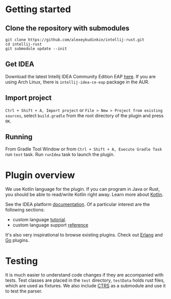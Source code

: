 # Getting started

## Clone the repository with submodules

```
git clone https://github.com/alexeykudinkin/intellij-rust.git
cd intellij-rust
git submodule update --init
```

## Get IDEA

Download the latest Intellij IDEA Community Edition EAP
[here](https://confluence.jetbrains.com/display/IDEADEV/EAP). If you are using
Arch Linux, there is `intellij-idea-ce-eap` package in the AUR.

## Import project

`Ctrl + Shift + A, Import project` or `File > New > Project from existing
sources`, select `build.gradle` from the root directory of the plugin and press
`OK`.


## Running

From Gradle Tool Window or from `Ctrl + Shift + A, Execute Gradle Task` run
`test` task. Run `runIdea` task to launch the plugin.


# Plugin overview

We use Kotlin language for the plugin. If you can program in Java or Rust, you
should be able to read/write Kotlin right away. Learn more about [Kotlin](https://kotlinlang.org/).

See the IDEA platform [documentation](http://www.jetbrains.org/intellij/sdk/docs/).
Of a particular interest are the following sections:
  * custom language
  [tutorial](http://www.jetbrains.org/intellij/sdk/docs/tutorials/custom_language_support_tutorial.html).
  * custom language support
  [reference](http://www.jetbrains.org/intellij/sdk/docs/reference_guide/custom_language_support.html)


It's also very inspirational to browse existing plugins. Check out
[Erlang](https://github.com/ignatov/intellij-erlang) and
[Go](https://github.com/go-lang-plugin-org/go-lang-idea-plugin) plugins.

# Testing

It is much easier to understand code changes if they are accompanied with
tests. Test classes are placed in the `test` directory, `testData` holds rust files,
which are used as fixtures. We also include
[CTRS](https://github.com/brson/ctrs) as a submodule and use it to test the
parser.
